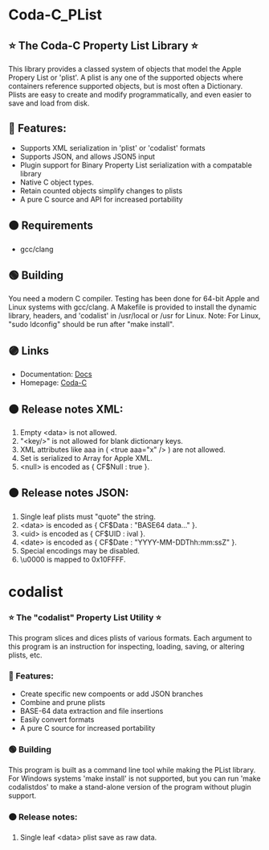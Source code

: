 
# Coda-C_PList

## ⭐️ The Coda-C Property List Library ⭐️

This library provides a classed system of objects that model the Apple Propery List or 'plist'.
A plist is any one of the supported objects where containers reference
supported objects, but is most often a Dictionary.
Plists are easy to create and modify programmatically, and even easier to save and load from disk.

## 🔵 Features:

* Supports XML serialization in 'plist' or 'codalist' formats
* Supports JSON, and allows JSON5 input
* Plugin support for Binary Property List serialization with a compatable library
* Native C object types.
* Retain counted objects simplify changes to plists
* A pure C source and API for increased portability

## 🟤 Requirements

* gcc/clang

## 🟢 Building

You need a modern C compiler.  Testing has been done for 64-bit Apple and Linux systems with gcc/clang.
A Makefile is provided to install the dynamic library, headers, and 'codalist' in /usr/local or /usr for Linux.
Note:  For Linux, "sudo ldconfig" should be run after "make install".

## 🟣 Links

* Documentation:  [Docs](https://github.com/actguru/coda-c_plist-docs)
* Homepage:  [Coda-C](https://coda-c.com/)

## 🟠 Release notes XML:
1. Empty \<data\> is not allowed.
2. "\<key/\>" is not allowed for blank dictionary keys.
3. XML attributes like aaa in ( \<true aaa="x" /\> ) are not allowed.
4. Set is serialized to Array for Apple XML.
5. \<null\> is encoded as { CF$Null : true }.

## 🟠 Release notes JSON:

1. Single leaf plists must "quote" the string.
2. \<data\> is encoded as { CF$Data : "BASE64 data..." }.
3. \<uid\> is encoded as { CF$UID : ival }.
4. \<date\> is encoded as { CF$Date : "YYYY-MM-DDThh:mm:ssZ" }.
5. Special encodings may be disabled.
6. \\u0000 is mapped to 0x10FFFF.

# codalist

### ⭐️ The "codalist" Property List Utility ⭐️

This program slices and dices plists of various formats.
Each argument to this program is an instruction for inspecting, loading, saving, or altering plists, etc.

### 🔵 Features:

* Create specific new compoents or add JSON branches
* Combine and prune plists
* BASE-64 data extraction and file insertions
* Easily convert formats 
* A pure C source for increased portability

### 🟢 Building

This program is built as a command line tool while making the PList library.
For Windows systems 'make install' is not supported, but you can run 'make codalistdos'
to make a stand-alone version of the program without plugin support.

### 🟠 Release notes:

1. Single leaf \<data\> plist save as raw data.

